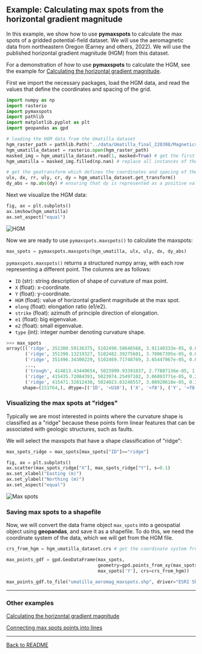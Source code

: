 ## Example: Calculating max spots from the horizontal gradient magnitude

In this example, we show how to use **pymaxspots** to calculate the max spots of a gridded potential-field dataset.  We will use the aeromagnetic data from northeastern Oregon (Earney and others, 2022).  We will use the published horizontal gradient magnitude (HGM) from this dataset.

For a demonstration of how to use **pymaxspots** to calculate the HGM, see the example for [Calculating the horizontal gradient magnitude](./01_horizontal_gradient_magnitude.md).

First we import the necessary packages, load the HGM data, and read the values that define the coordinates and spacing of the grid.

```python
import numpy as np
import rasterio
import pymaxspots
import pathlib
import matplotlib.pyplot as plt
import geopandas as gpd

# loading the HGM data from the Umatilla dataset
hgm_raster_path = pathlib.Path("../data/Umatilla_final_220308/Magnetics/Umatilla_aeromag_HGM.tif")
hgm_umatilla_dataset = rasterio.open(hgm_raster_path)
masked_img = hgm_umatilla_dataset.read(1, masked=True) # get the first band from the file
hgm_umatilla = masked_img.filled(np.nan) # replace all instances of the nodata value with np.nan

# get the geotransform which defines the coordinates and spacing of the grid
ulx, dx, rr, uly, cr, dy = hgm_umatilla_dataset.get_transform()
dy_abs = np.abs(dy) # ensuring that dy is represented as a positive value
```

Next we visualize the HGM data:

```python
fig, ax = plt.subplots()
ax.imshow(hgm_umatilla)
ax.set_aspect("equal")
```

![HGM](figures/02_hgm_umatilla.png)

Now we are ready to use `pymaxspots.maxspots()` to calculate the maxspots:

```python
max_spots = pymaxspots.maxspots(hgm_umatilla, ulx, uly, dx, dy_abs)
```

`pymaxspots.maxspots()` returns a structured numpy array, with each row representing a different point.  The columns are as follows:
- `ID` (str): string description of shape of curvature of max point.
- `X` (float): x-coordinate.
- `Y` (float): y-coordinate.
- `HGM` (float): value of horizontal gradient magnitude at the max spot.
- `elong` (float): elongation ratio (e1/e2).
- `strike` (float): azimuth of principle direction of elongation.
- `e1` (float): big eigenvalue.
- `e2` (float): small eigenvalue.
- `type` (int): integer number denoting curvature shape.

```python
>>> max_spots
array([('ridge', 351300.59136375, 5102490.58646568, 3.91140333e-05, 0.0827273 ,  86.40536918, -2.84109752e-11, -3.43429264e-10, 1),
       ('ridge', 351398.13219327, 5102482.39275601, 3.78067395e-05, 0.01505793, -83.94461182,  4.73604365e-12, -3.14521459e-10, 1),
       ('ridge', 351496.34300229, 5102469.71748769, 3.65447067e-05, 0.04811832, -83.11415177,  1.34694658e-11, -2.79923886e-10, 1),
       ...,
       ('trough', 414813.43449654, 5023999.93391037, 2.77807136e-05, 1.93701034,   0.28185843,  2.79716871e-11, -1.44406493e-11, 2),
       ('ridge', 415435.72084393, 5023974.25497102, 3.06893771e-05, 0.22864455,  35.78136585, -1.41095998e-11, -6.17097591e-11, 1),
       ('ridge', 415471.32812438, 5024023.03248557, 3.08920618e-05, 0.37883381,  38.77535992, -2.55994299e-11, -6.75743005e-11, 1)],
      shape=(151764,), dtype=[('ID', '<U10'), ('X', '<f8'), ('Y', '<f8'), ('HGM', '<f8'), ('elong', '<f8'), ('strike', '<f8'), ('e1', '<f8'), ('e2', '<f8'), ('type', '<i8')])
```

### Visualizing the max spots at "ridges"

Typically we are most interested in points where the curvature shape is classified as a "ridge" because these points form linear features that can be associated with geologic structures, such as faults.

We will select the maxspots that have a shape classification of "ridge":

```python
max_spots_ridge = max_spots[max_spots["ID"]=="ridge"]

fig, ax = plt.subplots()
ax.scatter(max_spots_ridge["X"], max_spots_ridge["Y"], s=0.1)
ax.set_xlabel("Easting (m)")
ax.set_ylabel("Northing (m)")
ax.set_aspect("equal")
```

![Max spots](figures/02_maxspots.png)

### Saving max spots to a shapefile

Now, we will convert the data frame object `max_spots` into a geospatial object using **geopandas**, and save it as a shapefile.  To do this, we need the coordinate system of the data, which we will get from the HGM file. 

```python
crs_from_hgm = hgm_umatilla_dataset.crs # get the coordinate system from the HGM file

max_points_gdf = gpd.GeoDataFrame(max_spots,
                                  geometry=gpd.points_from_xy(max_spots['X'],
                                  max_spots['Y'], crs=crs_from_hgm))

max_points_gdf.to_file("umatilla_aeromag_maxspots.shp", driver="ESRI Shapefile")
```
----------
### Other examples

[Calculating the horizontal gradient magnitude](./01_horizontal_gradient_magnitude.md)

[Connecting max spots points into lines](./03_maxspots_lineations.md)

----------
[Back to README](../README.md)